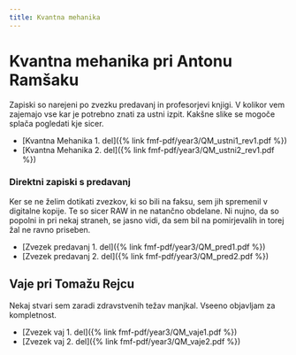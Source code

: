 ```yaml
---
title: Kvantna mehanika
---
```

# Kvantna mehanika pri Antonu Ramšaku
Zapiski so narejeni po zvezku predavanj in profesorjevi knjigi. V kolikor vem zajemajo vse kar je potrebno znati za ustni izpit. Kakšne slike se mogoče splača pogledati kje sicer.

* [Kvantna Mehanika 1. del]({% link fmf-pdf/year3/QM_ustni1_rev1.pdf %})
* [Kvantna Mehanika 2. del]({% link fmf-pdf/year3/QM_ustni2_rev1.pdf %})

### Direktni zapiski s predavanj
Ker se ne želim dotikati zvezkov, ki so bili na faksu, sem jih spremenil v digitalne kopije. Te so sicer RAW in ne natančno obdelane. Ni nujno, da so popolni in pri nekaj straneh, se jasno vidi, da sem bil na pomirjevalih in torej žal ne ravno priseben.

* [Zvezek predavanj 1. del]({% link fmf-pdf/year3/QM_pred1.pdf %})
* [Zvezek predavanj 2. del]({% link fmf-pdf/year3/QM_pred2.pdf %})

## Vaje pri Tomažu Rejcu
Nekaj stvari sem zaradi zdravstvenih težav manjkal. Vseeno objavljam za kompletnost.
* [Zvezek vaj 1. del]({% link fmf-pdf/year3/QM_vaje1.pdf %})
* [Zvezek vaj 2. del]({% link fmf-pdf/year3/QM_vaje2.pdf %})
